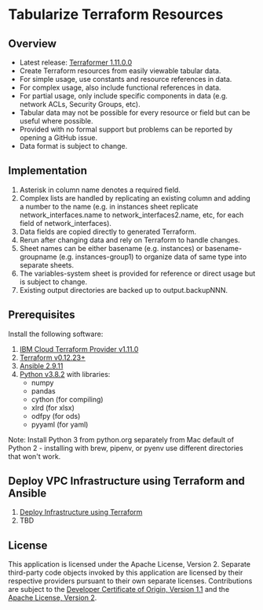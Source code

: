 # Tabularize Terraform Resources

## Overview

- Latest release: [Terraformer 1.11.0.0](/releases/releases.md)
- Create Terraform resources from easily viewable tabular data.
- For simple usage, use constants and resource references in data.
- For complex usage, also include functional references in data.
- For partial usage, only include specific components in data (e.g. network ACLs, Security Groups, etc).
- Tabular data may not be possible for every resource or field but can be useful where possible.
- Provided with no formal support but problems can be reported by opening a GitHub issue.
- Data format is subject to change.

## Implementation

1. Asterisk in column name denotes a required field.
2. Complex lists are handled by replicating an existing column and adding a number to the name (e.g. in instances sheet replicate network_interfaces.name to network_interfaces2.name, etc, for each field of network_interfaces). 
3. Data fields are copied directly to generated Terraform.
4. Rerun after changing data and rely on Terraform to handle changes. 
5. Sheet names can be either basename (e.g. instances) or basename-groupname (e.g. instances-group1) to organize data of same type into separate sheets.
6. The variables-system sheet is provided for reference or direct usage but is subject to change.
7. Existing output directories are backed up to output.backupNNN. 

## Prerequisites

Install the following software:
1. [IBM Cloud Terraform Provider v1.11.0](https://github.com/IBM-Cloud/terraform-provider-ibm/releases)
2. [Terraform v0.12.23+](https://www.terraform.io/downloads.html)
3. [Ansible 2.9.11](https://docs.ansible.com/ansible/latest/index.html)
4. [Python v3.8.2](https://www.python.org/downloads/) with libraries:
    - numpy
    - pandas
    - cython (for compiling)
    - xlrd (for xlsx)
    - odfpy (for ods)
    - pyyaml (for yaml)

Note: Install Python 3 from python.org separately from Mac default of Python 2 - installing with brew, pipenv, or pyenv use different directories that won't work.

## Deploy VPC Infrastructure using Terraform and Ansible

1. [Deploy Infrastructure using Terraform](/docs/terraform.md)
2. TBD

## License

This application is licensed under the Apache License, Version 2.  Separate third-party code objects invoked by this application are licensed by their respective providers pursuant to their own separate licenses.  Contributions are subject to the [Developer Certificate of Origin, Version 1.1](https://developercertificate.org/) and the [Apache License, Version 2](https://www.apache.org/licenses/LICENSE-2.0.txt).
